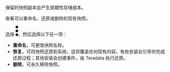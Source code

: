 保留的快照副本会产生周期性存储成本。

查看可以重命名、还原或删除的现有快照。

选择 ![more\_vert\_kebob-15px.svg](../Images/more_vert_kebob-15px.svg)，然后选择以下任一项：

-   **重命名**，可更改快照名称。
-   **恢复**，可将快照还原到系统，这将覆盖任何现有内容。有些安装会引导你完成还原过程；其他安装会创建事件，由 Teradata 执行还原。
-   **删除**，可永久移除快照。
